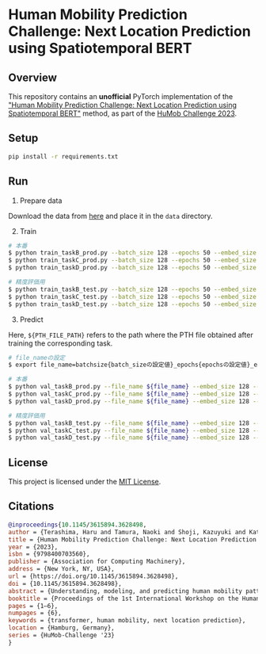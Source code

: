 # Human Mobility Prediction Challenge: Next Location Prediction using Spatiotemporal BERT

## Overview

This repository contains an **unofficial** PyTorch implementation of the ["Human Mobility Prediction Challenge: Next Location Prediction using Spatiotemporal BERT"](https://dl.acm.org/doi/10.1145/3615894.3628498) method, as part of the [HuMob Challenge 2023](https://connection.mit.edu/humob-challenge-2023).

## Setup

```bash
pip install -r requirements.txt
```

## Run

1. Prepare data

Download the data from [here](https://zenodo.org/records/10142719) and place it in the `data` directory.

2. Train

```bash
# 本番
$ python train_taskB_prod.py --batch_size 128 --epochs 50 --embed_size 128 --layers_num 4 --heads_num 8 --run_name {hoge}
$ python train_taskC_prod.py --batch_size 128 --epochs 50 --embed_size 128 --layers_num 4 --heads_num 8 --run_name {hoge}
$ python train_taskD_prod.py --batch_size 128 --epochs 50 --embed_size 128 --layers_num 4 --heads_num 8 --run_name {hoge}

# 精度評価用
$ python train_taskB_test.py --batch_size 128 --epochs 50 --embed_size 128 --layers_num 4 --heads_num 8 --run_name {hoge}
$ python train_taskC_test.py --batch_size 128 --epochs 50 --embed_size 128 --layers_num 4 --heads_num 8 --run_name {hoge}
$ python train_taskD_test.py --batch_size 128 --epochs 50 --embed_size 128 --layers_num 4 --heads_num 8 --run_name {hoge}
```

3. Predict

Here, `${PTH_FILE_PATH}` refers to the path where the PTH file obtained after training the corresponding task.

```bash
# file_nameの設定
$ export file_name=batchsize{batch_sizeの設定値}_epochs{epochsの設定値}_embedsize{embed_sizeの設定値}_layersnum{layers_numの設定値}_headsnum{heads_numの設定値}_cuda{cudaの設定値}_lr{lrの設定値}_seed{seedの設定値}

# 本番
$ python val_taskB_prod.py --file_name ${file_name} --embed_size 128 --layers_num 4 --heads_num 8 --run_name {hoge}
$ python val_taskC_prod.py --file_name ${file_name} --embed_size 128 --layers_num 4 --heads_num 8 --run_name {hoge}
$ python val_taskD_prod.py --file_name ${file_name} --embed_size 128 --layers_num 4 --heads_num 8 --run_name {hoge}

# 精度評価用
$ python val_taskB_test.py --file_name ${file_name} --embed_size 128 --layers_num 4 --heads_num 8 --run_name {hoge}
$ python val_taskC_test.py --file_name ${file_name} --embed_size 128 --layers_num 4 --heads_num 8 --run_name {hoge}
$ python val_taskD_test.py --file_name ${file_name} --embed_size 128 --layers_num 4 --heads_num 8 --run_name {hoge}
```

## License

This project is licensed under the [MIT License](https://github.com/caoji2001/Human-Mobility-Prediction-Challenge-Next-Location-Prediction-using-Spatiotemporal-BERT/blob/main/LICENSE).

## Citations

```bibtex
@inproceedings{10.1145/3615894.3628498,
author = {Terashima, Haru and Tamura, Naoki and Shoji, Kazuyuki and Katayama, Shin and Urano, Kenta and Yonezawa, Takuro and Kawaguchi, Nobuo},
title = {Human Mobility Prediction Challenge: Next Location Prediction Using Spatiotemporal BERT},
year = {2023},
isbn = {9798400703560},
publisher = {Association for Computing Machinery},
address = {New York, NY, USA},
url = {https://doi.org/10.1145/3615894.3628498},
doi = {10.1145/3615894.3628498},
abstract = {Understanding, modeling, and predicting human mobility patterns in urban areas has become a crucial task from the perspectives of traffic modeling, disaster risk management, urban planning, and more. HuMob Challenge 2023 aims to predict future movement trajectories based on the past movement trajectories of 100,000 users[1]. Our team, "uclab2023", considered that model design significantly impacts training and prediction times in the task of human mobility trajectory prediction. To address this, we proposed a model based on BERT, commonly used in natural language processing, which allows parallel predictions, thus reducing both training and prediction times.In this challenge, Task 1 involves predicting the 15-day daily mobility trajectories of target users using the movement trajectories of 100,000 users. Task 2 focuses on predicting the 15-day emergency mobility trajectories of target users with data from 25,000 users. Our team achieved accuracy scores of GEOBLEU: 0.3440 and DTW: 29.9633 for Task 1 and GEOBLEU: 0.2239 and DTW: 44.7742 for Task 2[2][3].},
booktitle = {Proceedings of the 1st International Workshop on the Human Mobility Prediction Challenge},
pages = {1–6},
numpages = {6},
keywords = {transformer, human mobility, next location prediction},
location = {Hamburg, Germany},
series = {HuMob-Challenge '23}
}
```
